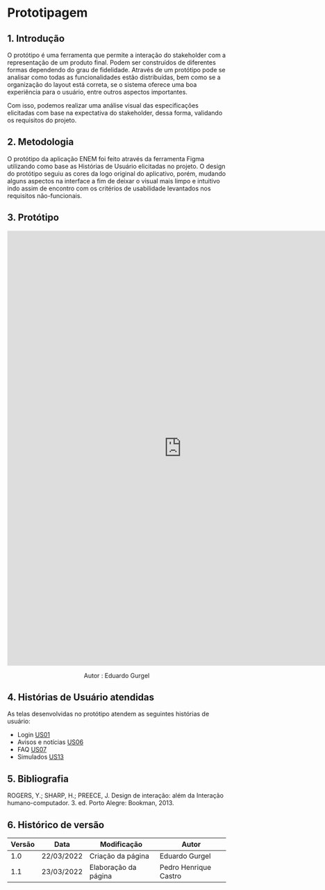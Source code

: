 # Prototipagem

## 1. Introdução

O protótipo é uma ferramenta que permite a interação do stakeholder com a representação de um produto final. Podem ser construídos de diferentes formas dependendo do grau de fidelidade. Através de um protótipo pode se analisar como todas as funcionalidades estão distribuídas, bem como se a organização do layout está correta, se o sistema oferece uma boa experiência para o usuário, entre outros aspectos importantes.

Com isso, podemos realizar uma análise visual das especificações elicitadas com base na expectativa do stakeholder, dessa forma, validando os requisitos do projeto.

## 2. Metodologia

O protótipo da aplicação ENEM foi feito através da ferramenta Figma utilizando como base as Histórias de Usuário elicitadas no projeto. O design do protótipo seguiu as cores da logo original do aplicativo, porém, mudando alguns aspectos na interface a fim de deixar o visual mais limpo e intuitivo indo assim de encontro com os critérios de usabilidade levantados nos requisitos não-funcionais.

## 3. Protótipo

<iframe style="border: 1px solid rgba(0, 0, 0, 0.1);" width="800" height="1000" src="https://www.figma.com/embed?embed_host=share&url=https%3A%2F%2Fwww.figma.com%2Fproto%2FXePR6lzcivMYQYNlkMrtlX%2FENEM%3Fnode-id%3D2%253A5%26starting-point-node-id%3D2%253A5" allowfullscreen></iframe>
<p align="center">Autor : Eduardo Gurgel</p>

## 4. Histórias de Usuário atendidas

As telas desenvolvidas no protótipo atendem as seguintes histórias de usuário:

- Login [US01](../../modelagem/agil/historias-usuario/US1.md)
- Avisos e notícias [US06](../../modelagem/agil/historias-usuario/US6.md)
- FAQ [US07](../../modelagem/agil/historias-usuario/US7.md)
- Simulados [US13](../../modelagem/agil/historias-usuario/US13.md)

## 5. Bibliografia

ROGERS, Y.; SHARP, H.; PREECE, J. Design de interação: além da Interação humano-computador. 3. ed. Porto Alegre: Bookman, 2013.

## 6. Histórico de versão

| Versão | Data       | Modificação          | Autor                 |
| ------ | ---------- | -------------------- | --------------------- |
| 1.0    | 22/03/2022 | Criação da página    | Eduardo Gurgel        |
| 1.1    | 23/03/2022 | Elaboração da página | Pedro Henrique Castro |
